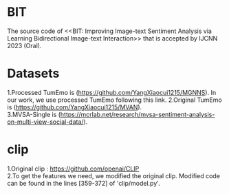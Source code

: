# BIT
The source code of <<BIT: Improving Image-text Sentiment Analysis via Learning Bidirectional Image-text Interaction>> that is accepted by IJCNN 2023 (Oral).


# Datasets
1.Processed TumEmo is (https://github.com/YangXiaocui1215/MGNNS).  In our work, we use processed TumEmo following this link.
2.Original TumEmo is (https://github.com/YangXiaocui1215/MVAN).  
3.MVSA-Single is (https://mcrlab.net/research/mvsa-sentiment-analysis-on-multi-view-social-data/).  

# clip
1.Original clip : https://github.com/openai/CLIP  
2.To get the features we need, we modified the original clip. Modified code can be found in the lines [359-372] of 'clip/model.py'.  

